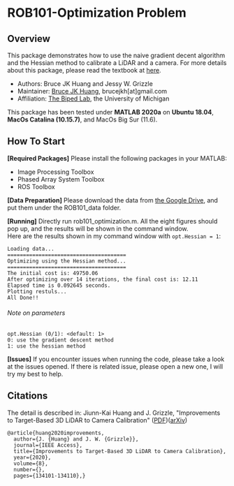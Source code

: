 # ROB101-Optimization Problem
## Overview
This package demonstrates how to use the naive gradient decent algorithm and the Hessian method to calibrate a LiDAR and a camera. For more details about this package, please read the textbook at [here](https://github.com/michiganrobotics/rob101).

* Authors: Bruce JK Huang and Jessy W. Grizzle
* Maintainer: [Bruce JK Huang](https://www.BrucebotStudio.com/), brucejkh[at]gmail.com
* Affiliation: [The Biped Lab](https://www.biped.solutions/), the University of Michigan

This package has been tested under **MATLAB 2020a** on **Ubuntu 18.04**, **MacOs Catalina (10.15.7)**, and MacOs Big Sur (11.6).


## How To Start
**[Required Packages]**
Please install the following packages in your MATLAB:
* Image Processing Toolbox
* Phased Array System Toolbox
* ROS Toolbox


**[Data Preparation]**
Please download the data from [the Google Drive](https://drive.google.com/drive/folders/12ejdZXoIA268aHeHha4N6Wqlw6LTdMnp?usp=sharing), and put them under the ROB101_data folder.


**[Running]**
Directly run rob101_optimization.m. All the eight figures should pop up, and the results will be shown in the command window.\
Here are the results shown in my command window with `opt.Hessian = 1`:
```
Loading data...
======================================
Optimizing using the Hessian method...
======================================
The initial cost is: 49750.06
After optimizing over 14 iterations, the final cost is: 12.11
Elapsed time is 0.092645 seconds.
Plotting restuls...
All Done!!
```

###### Note on parameters
```
opt.Hessian (0/1): <default: 1>
0: use the gradient descent method
1: use the hessian method
```

**[Issues]**
If you encounter issues when running the code, please take a look at the issues opened. If there is related issue, please open a new one, I will try my best to help. 


## Citations
The detail is described in:
Jiunn-Kai Huang and J. Grizzle, "Improvements to Target-Based 3D LiDAR to Camera Calibration" ([PDF](https://github.com/UMich-BipedLab/extrinsic_lidar_camera_calibration/blob/master/LiDAR2CameraCalibration.pdf))([arXiv](https://arxiv.org/abs/1910.03126))
```
@article{huang2020improvements,
  author={J. {Huang} and J. W. {Grizzle}},
  journal={IEEE Access},
  title={Improvements to Target-Based 3D LiDAR to Camera Calibration},
  year={2020},
  volume={8},
  number={},
  pages={134101-134110},}
```
